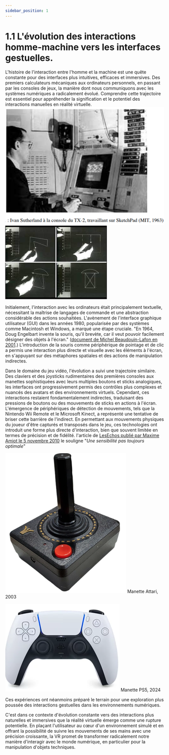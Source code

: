 ```yaml
---
sidebar_position: 1
---
```


# 1.1 L'évolution des interactions homme-machine vers les interfaces gestuelles.

L'histoire de l'interaction entre l'homme et la machine est une quête constante pour des interfaces plus intuitives, efficaces et immersives. Des premiers calculateurs mécaniques aux ordinateurs personnels, en passant par les consoles de jeux, la manière dont nous communiquons avec les systèmes numériques a radicalement évolué. Comprendre cette trajectoire est essentiel pour appréhender la signification et le potentiel des interactions manuelles en réalité virtuelle.
![Ivan Sutherland à la console du TX-2, travaillant sur SketchPad (MIT, 1963)](./ivan.png)
![Ivan Sutherland demonstrating Sketchpad (MIT, 1963)](./scetch.png)



Initialement, l'interaction avec les ordinateurs était principalement textuelle, nécessitant la maîtrise de langages de commande et une abstraction considérable des actions souhaitées. L'avènement de l'interface graphique utilisateur (GUI) dans les années 1980, popularisée par des systèmes comme Macintosh et Windows, a marqué une étape cruciale. 
"En 1964, Doug Engelbart invente la souris, qu'il brevète, car il veut pouvoir facilement désigner des objets à l'écran." ([document de Michel Beaudouin-Lafon en 2001](https://www.lri.fr/~mbl/ASTI2001/40ansIHM-papier.pdf).)
L'introduction de la souris comme périphérique de pointage et de clic a permis une interaction plus directe et visuelle avec les éléments à l'écran, en s'appuyant sur des métaphores spatiales et des actions de manipulation indirectes.



Dans le domaine du jeu vidéo, l'évolution a suivi une trajectoire similaire. Des claviers et des joysticks rudimentaires des premières consoles aux manettes sophistiquées avec leurs multiples boutons et sticks analogiques, les interfaces ont progressivement permis des contrôles plus complexes et nuancés des avatars et des environnements virtuels. Cependant, ces interactions restaient fondamentalement indirectes, traduisant des pressions de boutons ou des mouvements de sticks en actions à l'écran.
L'émergence de périphériques de détection de mouvements, tels que la Nintendo Wii Remote et le Microsoft Kinect, a représenté une tentative de briser cette barrière de l'indirect. En permettant aux mouvements physiques du joueur d'être capturés et transposés dans le jeu, ces technologies ont introduit une forme plus directe d'interaction, bien que souvent limitée en termes de précision et de fidélité. l'article de [LesEchos publié par Maxime Amiot le 5 novembre 2010](https://www.lesechos.fr/2010/11/kinect-invente-le-jeu-sans-manette-434642) le souligne "_Une sensibilité pas toujours optimale_"

![Manette Attari 2003](./manneteattari.png) Manette Attari, 2003 

![Manette PS5, 2024](./manetteps5.png) Manette PS5, 2024


Ces expériences ont néanmoins préparé le terrain pour une exploration plus poussée des interactions gestuelles dans les environnements numériques.

C'est dans ce contexte d'évolution constante vers des interactions plus naturelles et immersives que la réalité virtuelle émerge comme une rupture potentielle. En plaçant l'utilisateur au cœur d'un environnement simulé et en offrant la possibilité de suivre les mouvements de ses mains avec une précision croissante, la VR promet de transformer radicalement notre manière d'interagir avec le monde numérique, en particulier pour la manipulation d'objets techniques.


